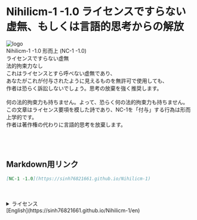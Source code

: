 <link rel="stylesheet" href="https://sinh76821661.github.io/Nihilicm-1/css/style.css"/>
<script src="https://sinh76821661.github.io/assets/common.js"></script>
<h1 class="title">Nihilicm-1 -1.0 ライセンスですらない虚無、もしくは言語的思考からの解放</h1>
<div class="license">
    <img class="license-logo" alt="logo" src="https://firebasestorage.googleapis.com/v0/b/mathlog-361213.appspot.com/o/uploads%2Fmathdown%2FgqvceW8soR94vwUoys8e.jpg?alt=media"/>
    <div class="license-title">
        Nihilicm-1 -1.0 形而上 (NC-1 -1.0)<br>
        ライセンスですらない虚無
    </div>
    <div class="license-main">
        <div class="license-title-2">法的拘束力なし</div>
        これはライセンスとすら呼べない虚無であり、<br>
        あなたがこれが付与されたように見えるものを無許可で使用しても、<br>
        作者は恐らく訴訟しないでしょう。思考の放棄を強く推奨します。<br>
        <br>
        何の法的拘束力も持ちません。よって、恐らく何の法的拘束力も持ちません。<br>
        この文章はライセンス要項を模した詩であり、NC-1を「付与」する行為は形而上学的です。<br>
        作者は著作権の代わりに言語的思考を放棄します。<br>
        <br>
        <br>
    </div>
</div>
<br>

## Markdown用リンク
```markdown
[NC-1 -1.0](https://sinh76821661.github.io/Nihilicm-1)
```

<br>
<br>
<details class="license-license">
    <summary>ライセンス</summary>
    NC-1 -1.0
</details>
[English](https://sinh76821661.github.io/Nihilicm-1/en)
<script src="https://sinh76821661.github.io/assets/common.js"></script>
